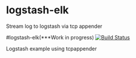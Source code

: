 # logstash-elk
Stream log to logstash via tcp appender



#logstash-elk(***Work in progress) [![Build Status](https://travis-ci.org/rrajendran/logstash-elk.svg)](https://travis-ci.org/rrajendran/logstash-elk)

Logstash example using tcpappender